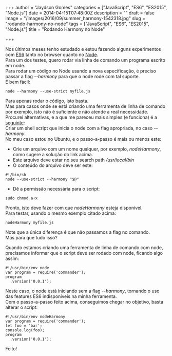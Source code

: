 +++
author = "Jaydson Gomes"
categories = ["JavaScript", "ES6", "ES2015", "Node.js"]
date = 2014-04-15T07:48:00Z
description = ""
draft = false
image = "/images/2016/09/summer_harmony-1542318.jpg"
slug = "rodando-harmony-no-node"
tags = ["JavaScript", "ES6", "ES2015", "Node.js"]
title = "Rodando Harmony no Node"

+++

Nos últimos meses tenho estudado e estou fazendo alguns experimentos com [ES6](http://wiki.ecmascript.org/doku.php?id=harmony:harmony) tanto no browser quanto no [Node](http://nodejs.org/).  
Para um dos testes, quero rodar via linha de comando um programa escrito em node.  
Para rodar um código no Node usando a nova especificação, é preciso passar a flag _--harmony_ para que o node rode com tal suporte.  
É bem fácil:  
```
node --harmony --use-strict myfile.js
```

Para apenas rodar o código, isto basta.  
Mas para casos onde se está criando uma ferramenta de linha de comando por exemplo, isto não é suficiente e não atende a real necessidade.  
Procurei alternativas, e a que me pareceu mais simples (e funciona) é a [seguinte](http://superuser.com/questions/691133/always-run-node-with-the-harmony-flag):  
Criar um shell script que inicia o node com a flag apropriada, no caso _--harmony_.  
No meu caso estou no Ubuntu, e o passo-a-passo é mais ou menos este:
- Crie um arquivo com um nome qualquer, por exemplo, _nodeHarmony_, como sugere a solução do link acima.  
- Este arquivo deve estar no seu search path _/usr/local/bin_
- O conteúdo do arquivo deve ser este:

```
#!/bin/sh
node --use-strict --harmony "$@"
```
- Dê a permissão necessária para o script:
```
sudo chmod a+x
```

Pronto, isto deve fazer com que _nodeHarmony_ esteja disponível.  
Para testar, usando o mesmo exemplo citado acima:  
```
nodeHarmony myfile.js
```
Note que a única diferença é que não passamos a flag no comando.  
Mas para que tudo isso?  

Quando estamos criando uma ferramenta de linha de comando com node, precisamos informar que o script deve ser rodado com node, ficando algo assim:  
```
#!/usr/bin/env node
var program = require('commander');
program
  .version('0.0.1');
```
Neste caso, o node está iniciando sem a flag _--harmony_, tornando o uso das features ES6 indisponíveis na minha ferramenta.  
Com o passo-a-passo feito acima, conseguimos chegar no objetivo, basta alterar o script:  
```
#!/usr/bin/env nodeHarmony
var program = require('commander');
let foo = 'bar';
console.log(foo);
program
  .version('0.0.1');
```

Feito!
